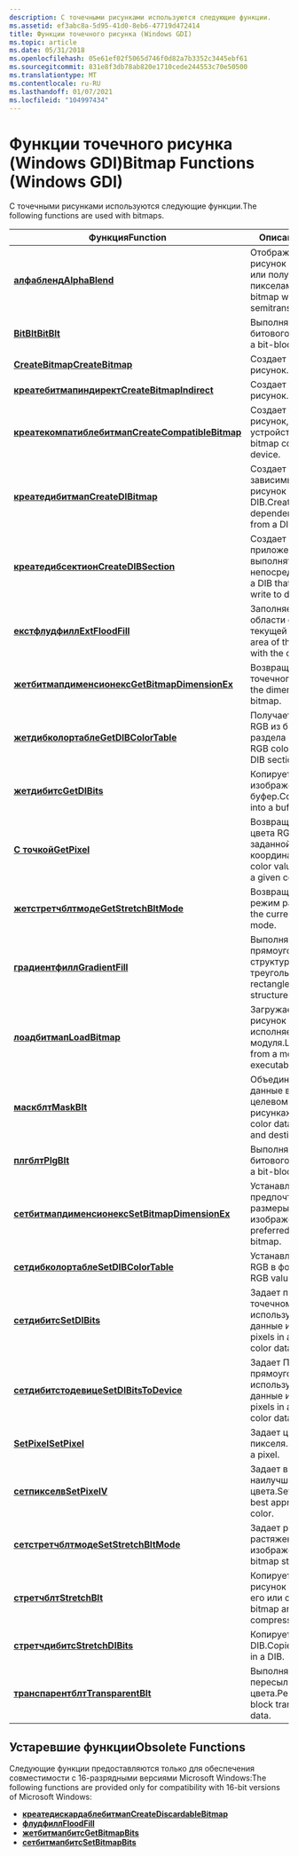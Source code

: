 ```yaml
---
description: С точечными рисунками используются следующие функции.
ms.assetid: ef3abc8a-5d95-41d0-8eb6-47719d472414
title: Функции точечного рисунка (Windows GDI)
ms.topic: article
ms.date: 05/31/2018
ms.openlocfilehash: 05e61ef02f5065d746f0d82a7b3352c3445ebf61
ms.sourcegitcommit: 831e8f3db78ab820e1710cede244553c70e50500
ms.translationtype: MT
ms.contentlocale: ru-RU
ms.lasthandoff: 01/07/2021
ms.locfileid: "104997434"
---
```

# <a name="bitmap-functions-windows-gdi"></a><span data-ttu-id="fc3ef-103">Функции точечного рисунка (Windows GDI)</span><span class="sxs-lookup"><span data-stu-id="fc3ef-103">Bitmap Functions (Windows GDI)</span></span>

<span data-ttu-id="fc3ef-104">С точечными рисунками используются следующие функции.</span><span class="sxs-lookup"><span data-stu-id="fc3ef-104">The following functions are used with bitmaps.</span></span>



| <span data-ttu-id="fc3ef-105">Функция</span><span class="sxs-lookup"><span data-stu-id="fc3ef-105">Function</span></span>                                                 | <span data-ttu-id="fc3ef-106">Описание</span><span class="sxs-lookup"><span data-stu-id="fc3ef-106">Description</span></span>                                                    |
|----------------------------------------------------------|----------------------------------------------------------------|
| [<span data-ttu-id="fc3ef-107">**алфабленд**</span><span class="sxs-lookup"><span data-stu-id="fc3ef-107">**AlphaBlend**</span></span>](/windows/desktop/api/WinGdi/nf-wingdi-alphablend)                         | <span data-ttu-id="fc3ef-108">Отображает точечный рисунок с прозрачными или полупрозрачными пикселами.</span><span class="sxs-lookup"><span data-stu-id="fc3ef-108">Displays a bitmap with transparent or semitransparent pixels.</span></span>  |
| [<span data-ttu-id="fc3ef-109">**BitBlt**</span><span class="sxs-lookup"><span data-stu-id="fc3ef-109">**BitBlt**</span></span>](/windows/desktop/api/Wingdi/nf-wingdi-bitblt)                                 | <span data-ttu-id="fc3ef-110">Выполняет перенос битового блока.</span><span class="sxs-lookup"><span data-stu-id="fc3ef-110">Performs a bit-block transfer.</span></span>                                 |
| [<span data-ttu-id="fc3ef-111">**CreateBitmap**</span><span class="sxs-lookup"><span data-stu-id="fc3ef-111">**CreateBitmap**</span></span>](/windows/desktop/api/Wingdi/nf-wingdi-createbitmap)                     | <span data-ttu-id="fc3ef-112">Создает точечный рисунок.</span><span class="sxs-lookup"><span data-stu-id="fc3ef-112">Creates a bitmap.</span></span>                                              |
| [<span data-ttu-id="fc3ef-113">**креатебитмапиндирект**</span><span class="sxs-lookup"><span data-stu-id="fc3ef-113">**CreateBitmapIndirect**</span></span>](/windows/desktop/api/Wingdi/nf-wingdi-createbitmapindirect)     | <span data-ttu-id="fc3ef-114">Создает точечный рисунок.</span><span class="sxs-lookup"><span data-stu-id="fc3ef-114">Creates a bitmap.</span></span>                                              |
| [<span data-ttu-id="fc3ef-115">**креатекомпатиблебитмап**</span><span class="sxs-lookup"><span data-stu-id="fc3ef-115">**CreateCompatibleBitmap**</span></span>](/windows/desktop/api/Wingdi/nf-wingdi-createcompatiblebitmap) | <span data-ttu-id="fc3ef-116">Создает точечный рисунок, совместимый с устройством.</span><span class="sxs-lookup"><span data-stu-id="fc3ef-116">Creates a bitmap compatible with a device.</span></span>                     |
| [<span data-ttu-id="fc3ef-117">**креатедибитмап**</span><span class="sxs-lookup"><span data-stu-id="fc3ef-117">**CreateDIBitmap**</span></span>](/windows/desktop/api/Wingdi/nf-wingdi-createdibitmap)                 | <span data-ttu-id="fc3ef-118">Создает аппаратно-зависимый точечный рисунок (DDB) из DIB.</span><span class="sxs-lookup"><span data-stu-id="fc3ef-118">Creates a device-dependent bitmap (DDB) from a DIB.</span></span>            |
| [<span data-ttu-id="fc3ef-119">**креатедибсектион**</span><span class="sxs-lookup"><span data-stu-id="fc3ef-119">**CreateDIBSection**</span></span>](/windows/desktop/api/Wingdi/nf-wingdi-createdibsection)             | <span data-ttu-id="fc3ef-120">Создает DIB, который приложения могут выполнять запись непосредственно.</span><span class="sxs-lookup"><span data-stu-id="fc3ef-120">Creates a DIB that applications can write to directly.</span></span>         |
| [<span data-ttu-id="fc3ef-121">**екстфлудфилл**</span><span class="sxs-lookup"><span data-stu-id="fc3ef-121">**ExtFloodFill**</span></span>](/windows/desktop/api/Wingdi/nf-wingdi-extfloodfill)                     | <span data-ttu-id="fc3ef-122">Заполняет область области отображения текущей кистью.</span><span class="sxs-lookup"><span data-stu-id="fc3ef-122">Fills an area of the display surface with the current brush.</span></span>   |
| [<span data-ttu-id="fc3ef-123">**жетбитмапдименсионекс**</span><span class="sxs-lookup"><span data-stu-id="fc3ef-123">**GetBitmapDimensionEx**</span></span>](/windows/desktop/api/Wingdi/nf-wingdi-getbitmapdimensionex)     | <span data-ttu-id="fc3ef-124">Возвращает размеры точечного рисунка.</span><span class="sxs-lookup"><span data-stu-id="fc3ef-124">Gets the dimensions of a bitmap.</span></span>                               |
| [<span data-ttu-id="fc3ef-125">**жетдибколортабле**</span><span class="sxs-lookup"><span data-stu-id="fc3ef-125">**GetDIBColorTable**</span></span>](/windows/desktop/api/Wingdi/nf-wingdi-getdibcolortable)             | <span data-ttu-id="fc3ef-126">Получает значения цвета RGB из битовой карты раздела DIB.</span><span class="sxs-lookup"><span data-stu-id="fc3ef-126">Retrieves RGB color values from a DIB section bitmap.</span></span>          |
| [<span data-ttu-id="fc3ef-127">**жетдибитс**</span><span class="sxs-lookup"><span data-stu-id="fc3ef-127">**GetDIBits**</span></span>](/windows/desktop/api/Wingdi/nf-wingdi-getdibits)                           | <span data-ttu-id="fc3ef-128">Копирует растровое изображение в буфер.</span><span class="sxs-lookup"><span data-stu-id="fc3ef-128">Copies a bitmap into a buffer.</span></span>                                 |
| [<span data-ttu-id="fc3ef-129">**С точкой**</span><span class="sxs-lookup"><span data-stu-id="fc3ef-129">**GetPixel**</span></span>](/windows/desktop/api/Wingdi/nf-wingdi-getpixel)                             | <span data-ttu-id="fc3ef-130">Возвращает значение цвета RGB пикселя в заданной координате.</span><span class="sxs-lookup"><span data-stu-id="fc3ef-130">Gets the RGB color value of the pixel at a given coordinate.</span></span>   |
| [<span data-ttu-id="fc3ef-131">**жетстретчблтмоде**</span><span class="sxs-lookup"><span data-stu-id="fc3ef-131">**GetStretchBltMode**</span></span>](/windows/desktop/api/Wingdi/nf-wingdi-getstretchbltmode)           | <span data-ttu-id="fc3ef-132">Возвращает текущий режим растяжения.</span><span class="sxs-lookup"><span data-stu-id="fc3ef-132">Gets the current stretching mode.</span></span>                              |
| [<span data-ttu-id="fc3ef-133">**градиентфилл**</span><span class="sxs-lookup"><span data-stu-id="fc3ef-133">**GradientFill**</span></span>](/windows/desktop/api/WinGdi/nf-wingdi-gradientfill)                     | <span data-ttu-id="fc3ef-134">Выполняет заливку прямоугольников и структур треугольников.</span><span class="sxs-lookup"><span data-stu-id="fc3ef-134">Fills rectangle and triangle structures.</span></span>                       |
| [<span data-ttu-id="fc3ef-135">**лоадбитмап**</span><span class="sxs-lookup"><span data-stu-id="fc3ef-135">**LoadBitmap**</span></span>](/windows/desktop/api/Winuser/nf-winuser-loadbitmapa)                         | <span data-ttu-id="fc3ef-136">Загружает точечный рисунок из исполняемого файла модуля.</span><span class="sxs-lookup"><span data-stu-id="fc3ef-136">Loads a bitmap from a module's executable file.</span></span>                |
| [<span data-ttu-id="fc3ef-137">**маскблт**</span><span class="sxs-lookup"><span data-stu-id="fc3ef-137">**MaskBlt**</span></span>](/windows/desktop/api/Wingdi/nf-wingdi-maskblt)                               | <span data-ttu-id="fc3ef-138">Объединяет цветовые данные в исходном и целевом точечных рисунках.</span><span class="sxs-lookup"><span data-stu-id="fc3ef-138">Combines the color data in the source and destination bitmaps.</span></span> |
| [<span data-ttu-id="fc3ef-139">**плгблт**</span><span class="sxs-lookup"><span data-stu-id="fc3ef-139">**PlgBlt**</span></span>](/windows/desktop/api/Wingdi/nf-wingdi-plgblt)                                 | <span data-ttu-id="fc3ef-140">Выполняет перенос битового блока.</span><span class="sxs-lookup"><span data-stu-id="fc3ef-140">Performs a bit-block transfer.</span></span>                                 |
| [<span data-ttu-id="fc3ef-141">**сетбитмапдименсионекс**</span><span class="sxs-lookup"><span data-stu-id="fc3ef-141">**SetBitmapDimensionEx**</span></span>](/windows/desktop/api/Wingdi/nf-wingdi-setbitmapdimensionex)     | <span data-ttu-id="fc3ef-142">Устанавливает предпочтительные размеры растрового изображения.</span><span class="sxs-lookup"><span data-stu-id="fc3ef-142">Sets the preferred dimensions to a bitmap.</span></span>                     |
| [<span data-ttu-id="fc3ef-143">**сетдибколортабле**</span><span class="sxs-lookup"><span data-stu-id="fc3ef-143">**SetDIBColorTable**</span></span>](/windows/desktop/api/Wingdi/nf-wingdi-setdibcolortable)             | <span data-ttu-id="fc3ef-144">Устанавливает значения RGB в формате DIB.</span><span class="sxs-lookup"><span data-stu-id="fc3ef-144">Sets RGB values in a DIB.</span></span>                                      |
| [<span data-ttu-id="fc3ef-145">**сетдибитс**</span><span class="sxs-lookup"><span data-stu-id="fc3ef-145">**SetDIBits**</span></span>](/windows/desktop/api/Wingdi/nf-wingdi-setdibits)                           | <span data-ttu-id="fc3ef-146">Задает пикселы в точечном рисунке, используя цветовые данные из DIB.</span><span class="sxs-lookup"><span data-stu-id="fc3ef-146">Sets the pixels in a bitmap using color data from a DIB.</span></span>       |
| [<span data-ttu-id="fc3ef-147">**сетдибитстодевице**</span><span class="sxs-lookup"><span data-stu-id="fc3ef-147">**SetDIBitsToDevice**</span></span>](/windows/desktop/api/Wingdi/nf-wingdi-setdibitstodevice)           | <span data-ttu-id="fc3ef-148">Задает Пиксели прямоугольника, используя цветовые данные из DIB.</span><span class="sxs-lookup"><span data-stu-id="fc3ef-148">Sets the pixels in a rectangle using color data from a DIB.</span></span>    |
| [<span data-ttu-id="fc3ef-149">**SetPixel**</span><span class="sxs-lookup"><span data-stu-id="fc3ef-149">**SetPixel**</span></span>](/windows/desktop/api/Wingdi/nf-wingdi-setpixel)                             | <span data-ttu-id="fc3ef-150">Задает цвет для пикселя.</span><span class="sxs-lookup"><span data-stu-id="fc3ef-150">Sets the color for a pixel.</span></span>                                    |
| [<span data-ttu-id="fc3ef-151">**сетпикселв**</span><span class="sxs-lookup"><span data-stu-id="fc3ef-151">**SetPixelV**</span></span>](/windows/desktop/api/Wingdi/nf-wingdi-setpixelv)                           | <span data-ttu-id="fc3ef-152">Задает в пикселе наилучшее приближение цвета.</span><span class="sxs-lookup"><span data-stu-id="fc3ef-152">Sets a pixel to the best approximation of a color.</span></span>             |
| [<span data-ttu-id="fc3ef-153">**сетстретчблтмоде**</span><span class="sxs-lookup"><span data-stu-id="fc3ef-153">**SetStretchBltMode**</span></span>](/windows/desktop/api/Wingdi/nf-wingdi-setstretchbltmode)           | <span data-ttu-id="fc3ef-154">Задает режим растяжения растрового изображения.</span><span class="sxs-lookup"><span data-stu-id="fc3ef-154">Sets the bitmap stretching mode.</span></span>                               |
| [<span data-ttu-id="fc3ef-155">**стретчблт**</span><span class="sxs-lookup"><span data-stu-id="fc3ef-155">**StretchBlt**</span></span>](/windows/desktop/api/Wingdi/nf-wingdi-stretchblt)                         | <span data-ttu-id="fc3ef-156">Копирует точечный рисунок и растягивает его или сжимает.</span><span class="sxs-lookup"><span data-stu-id="fc3ef-156">Copies a bitmap and stretches or compresses it.</span></span>                |
| [<span data-ttu-id="fc3ef-157">**стретчдибитс**</span><span class="sxs-lookup"><span data-stu-id="fc3ef-157">**StretchDIBits**</span></span>](/windows/desktop/api/Wingdi/nf-wingdi-stretchdibits)                   | <span data-ttu-id="fc3ef-158">Копирует данные цвета в DIB.</span><span class="sxs-lookup"><span data-stu-id="fc3ef-158">Copies the color data in a DIB.</span></span>                                |
| [<span data-ttu-id="fc3ef-159">**транспарентблт**</span><span class="sxs-lookup"><span data-stu-id="fc3ef-159">**TransparentBlt**</span></span>](/windows/desktop/api/WinGdi/nf-wingdi-transparentblt)                 | <span data-ttu-id="fc3ef-160">Выполняет побитовую пересылку данных цвета.</span><span class="sxs-lookup"><span data-stu-id="fc3ef-160">Performs a bit-block transfer of color data.</span></span>                   |



 

## <a name="obsolete-functions"></a><span data-ttu-id="fc3ef-161">Устаревшие функции</span><span class="sxs-lookup"><span data-stu-id="fc3ef-161">Obsolete Functions</span></span>

<span data-ttu-id="fc3ef-162">Следующие функции предоставляются только для обеспечения совместимости с 16-разрядными версиями Microsoft Windows:</span><span class="sxs-lookup"><span data-stu-id="fc3ef-162">The following functions are provided only for compatibility with 16-bit versions of Microsoft Windows:</span></span>

-   [<span data-ttu-id="fc3ef-163">**креатедискардаблебитмап**</span><span class="sxs-lookup"><span data-stu-id="fc3ef-163">**CreateDiscardableBitmap**</span></span>](/windows/desktop/api/Wingdi/nf-wingdi-creatediscardablebitmap)
-   [<span data-ttu-id="fc3ef-164">**флудфилл**</span><span class="sxs-lookup"><span data-stu-id="fc3ef-164">**FloodFill**</span></span>](/windows/desktop/api/Wingdi/nf-wingdi-floodfill)
-   [<span data-ttu-id="fc3ef-165">**жетбитмапбитс**</span><span class="sxs-lookup"><span data-stu-id="fc3ef-165">**GetBitmapBits**</span></span>](/windows/desktop/api/Wingdi/nf-wingdi-getbitmapbits)
-   [<span data-ttu-id="fc3ef-166">**сетбитмапбитс**</span><span class="sxs-lookup"><span data-stu-id="fc3ef-166">**SetBitmapBits**</span></span>](/windows/desktop/api/Wingdi/nf-wingdi-setbitmapbits)

 

 



